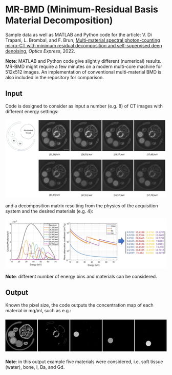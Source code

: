 # MR-BMD (Minimum-Residual Basis Material Decomposition)
Sample data as well as MATLAB and Python code for the article: V. Di Trapani, L. Brombal, and F. Brun, [Multi-material spectral photon-counting micro-CT with minimum residual decomposition and self-supervised deep denoising](https://doi.org/10.1364/OE.471439), *Optics Express*, 2022.

**Note**: MATLAB and Python code give slightly different (numerical) results. MR-BMD might require a few minutes on a modern multi-core machine for 512x512 images. An implementation of conventional multi-material BMD is also included in the repository for comparison.

## Input

Code is designed to consider as input a number (e.g. 8) of CT images with different energy settings:

![](/doc/Figure1.jpg)

and a decomposition matrix resulting from the physics of the acquisition system and the desired materials (e.g. 4):

![](/doc/Figure2.jpg)

**Note**: different number of energy bins and materials can be considered.

## Output

Known the pixel size, the code outputs the concentration map of each material in mg/ml, such as e.g.:

![](/doc/Figure3.jpg)

**Note**: in this output example five materials were considered, i.e. soft tissue (water), bone, I, Ba, and Gd. 
